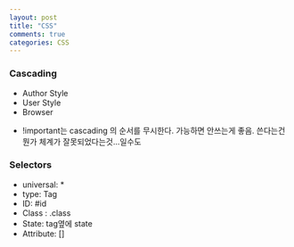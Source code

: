 ```yaml
---
layout: post
title: "CSS"
comments: true
categories: CSS
---
```



### Cascading
- Author Style
- User Style
- Browser

* !important는 cascading 의 순서를 무시한다. 가능하면 안쓰는게 좋음. 쓴다는건 뭔가 체계가 잘못되었다는것...일수도

### Selectors
- universal: *
- type: Tag
- ID: #id
- Class : .class
- State: tag옆에 state
- Attribute: []

